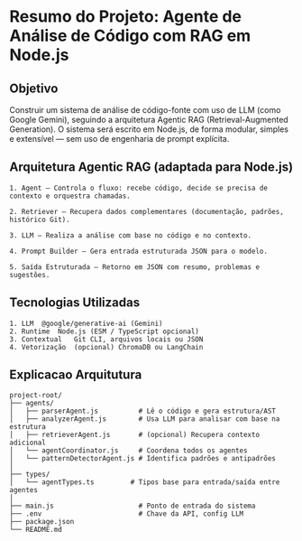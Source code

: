 # Resumo do Projeto: Agente de Análise de Código com RAG em Node.js

## Objetivo

Construir um sistema de análise de código-fonte com uso de LLM (como Google Gemini), seguindo a arquitetura Agentic RAG (Retrieval-Augmented Generation). O sistema será escrito em Node.js, de forma modular, simples e extensível — sem uso de engenharia de prompt explícita.

## Arquitetura Agentic RAG (adaptada para Node.js)

    1. Agent – Controla o fluxo: recebe código, decide se precisa de contexto e orquestra chamadas.

    2. Retriever – Recupera dados complementares (documentação, padrões, histórico Git).

    3. LLM – Realiza a análise com base no código e no contexto.

    4. Prompt Builder – Gera entrada estruturada JSON para o modelo.

    5. Saída Estruturada – Retorno em JSON com resumo, problemas e sugestões.

## Tecnologias Utilizadas

    1. LLM	@google/generative-ai (Gemini)
    2. Runtime	Node.js (ESM / TypeScript opcional)
    3. Contextual	Git CLI, arquivos locais ou JSON
    4. Vetorização	(opcional) ChromaDB ou LangChain

## Explicacao Arquitutura 

    project-root/
    ├── agents/
    │   ├── parserAgent.js          # Lê o código e gera estrutura/AST
    │   ├── analyzerAgent.js        # Usa LLM para analisar com base na estrutura
    │   ├── retrieverAgent.js       # (opcional) Recupera contexto adicional
    │   └── agentCoordinator.js     # Coordena todos os agentes
    │   └── patternDetectorAgent.js # Identifica padrões e antipadrões
    │
    ├── types/
    │   └── agentTypes.ts         # Tipos base para entrada/saída entre agentes
    │
    ├── main.js                     # Ponto de entrada do sistema
    ├── .env                        # Chave da API, config LLM
    ├── package.json
    └── README.md
